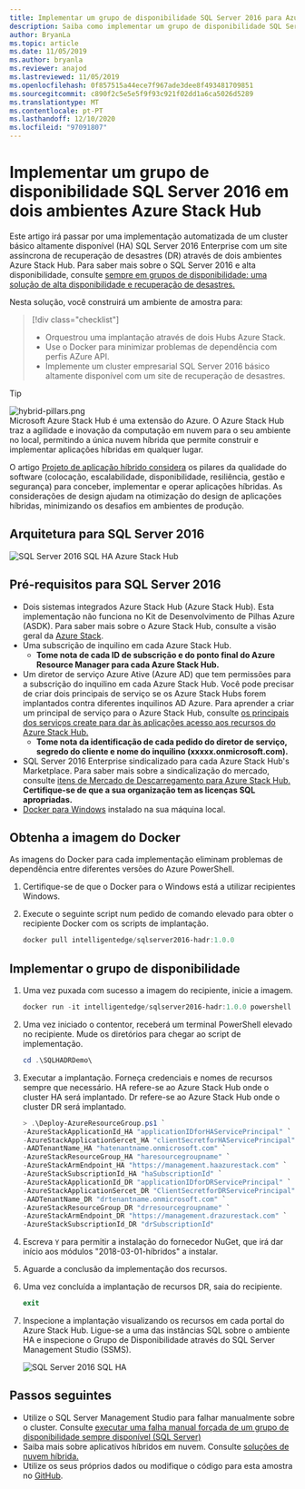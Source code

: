 ```yaml
---
title: Implementar um grupo de disponibilidade SQL Server 2016 para Azure e Azure Stack Hub
description: Saiba como implementar um grupo de disponibilidade SQL Server 2016 para O Azure e Azure Stack Hub.
author: BryanLa
ms.topic: article
ms.date: 11/05/2019
ms.author: bryanla
ms.reviewer: anajod
ms.lastreviewed: 11/05/2019
ms.openlocfilehash: 0f857515a44ece7f967ade3dee8f493481709851
ms.sourcegitcommit: c890f2c5e5e5f9f93c921f02dd1a6ca5026d5289
ms.translationtype: MT
ms.contentlocale: pt-PT
ms.lasthandoff: 12/10/2020
ms.locfileid: "97091807"
---
```

# <a name="deploy-a-sql-server-2016-availability-group-across-two-azure-stack-hub-environments"></a>Implementar um grupo de disponibilidade SQL Server 2016 em dois ambientes Azure Stack Hub

Este artigo irá passar por uma implementação automatizada de um cluster básico altamente disponível (HA) SQL Server 2016 Enterprise com um site assíncrona de recuperação de desastres (DR) através de dois ambientes Azure Stack Hub. Para saber mais sobre o SQL Server 2016 e alta disponibilidade, consulte [sempre em grupos de disponibilidade: uma solução de alta disponibilidade e recuperação de desastres.](/sql/database-engine/availability-groups/windows/always-on-availability-groups-sql-server?view=sql-server-2016)

Nesta solução, você construirá um ambiente de amostra para:

> [!div class="checklist"]
> - Orquestrou uma implantação através de dois Hubs Azure Stack.
> - Use o Docker para minimizar problemas de dependência com perfis AZure API.
> - Implemente um cluster empresarial SQL Server 2016 básico altamente disponível com um site de recuperação de desastres.

> [!Tip]  
> ![hybrid-pillars.png](./media/solution-deployment-guide-cross-cloud-scaling/hybrid-pillars.png)  
> Microsoft Azure Stack Hub é uma extensão do Azure. O Azure Stack Hub traz a agilidade e inovação da computação em nuvem para o seu ambiente no local, permitindo a única nuvem híbrida que permite construir e implementar aplicações híbridas em qualquer lugar.  
> 
> O artigo [Projeto de aplicação híbrido considera](overview-app-design-considerations.md) os pilares da qualidade do software (colocação, escalabilidade, disponibilidade, resiliência, gestão e segurança) para conceber, implementar e operar aplicações híbridas. As considerações de design ajudam na otimização do design de aplicações híbridas, minimizando os desafios em ambientes de produção.

## <a name="architecture-for-sql-server-2016"></a>Arquitetura para SQL Server 2016

![SQL Server 2016 SQL HA Azure Stack Hub](media/solution-deployment-guide-sql-ha/image1.png)

## <a name="prerequisites-for-sql-server-2016"></a>Pré-requisitos para SQL Server 2016

- Dois sistemas integrados Azure Stack Hub (Azure Stack Hub). Esta implementação não funciona no Kit de Desenvolvimento de Pilhas Azure (ASDK). Para saber mais sobre o Azure Stack Hub, consulte a visão geral da [Azure Stack](https://azure.microsoft.com/overview/azure-stack/).
- Uma subscrição de inquilino em cada Azure Stack Hub.
  - **Tome nota de cada ID de subscrição e do ponto final do Azure Resource Manager para cada Azure Stack Hub.**
- Um diretor de serviço Azure Ative (Azure AD) que tem permissões para a subscrição do inquilino em cada Azure Stack Hub. Você pode precisar de criar dois principais de serviço se os Azure Stack Hubs forem implantados contra diferentes inquilinos AD Azure. Para aprender a criar um principal de serviço para o Azure Stack Hub, consulte [os principais dos serviços create para dar às aplicações acesso aos recursos do Azure Stack Hub.](/azure-stack/user/azure-stack-create-service-principals)
  - **Tome nota da identificação de cada pedido do diretor de serviço, segredo do cliente e nome do inquilino (xxxxx.onmicrosoft.com).**
- SQL Server 2016 Enterprise sindicalizado para cada Azure Stack Hub's Marketplace. Para saber mais sobre a sindicalização do mercado, consulte [itens de Mercado de Descarregamento para Azure Stack Hub.](/azure-stack/operator/azure-stack-download-azure-marketplace-item)
    **Certifique-se de que a sua organização tem as licenças SQL apropriadas.**
- [Docker para Windows](https://docs.docker.com/docker-for-windows/) instalado na sua máquina local.

## <a name="get-the-docker-image"></a>Obtenha a imagem do Docker

As imagens do Docker para cada implementação eliminam problemas de dependência entre diferentes versões do Azure PowerShell.

1. Certifique-se de que o Docker para o Windows está a utilizar recipientes Windows.
2. Execute o seguinte script num pedido de comando elevado para obter o recipiente Docker com os scripts de implantação.

    ```powershell  
    docker pull intelligentedge/sqlserver2016-hadr:1.0.0
    ```

## <a name="deploy-the-availability-group"></a>Implementar o grupo de disponibilidade

1. Uma vez puxada com sucesso a imagem do recipiente, inicie a imagem.

      ```powershell  
      docker run -it intelligentedge/sqlserver2016-hadr:1.0.0 powershell
      ```

2. Uma vez iniciado o contentor, receberá um terminal PowerShell elevado no recipiente. Mude os diretórios para chegar ao script de implementação.

      ```powershell  
      cd .\SQLHADRDemo\
      ```

3. Executar a implantação. Forneça credenciais e nomes de recursos sempre que necessário. HA refere-se ao Azure Stack Hub onde o cluster HA será implantado. Dr refere-se ao Azure Stack Hub onde o cluster DR será implantado.

      ```powershell
      > .\Deploy-AzureResourceGroup.ps1 `
      -AzureStackApplicationId_HA "applicationIDforHAServicePrincipal" `
      -AzureStackApplicationSercet_HA "clientSecretforHAServicePrincipal" `
      -AADTenantName_HA "hatenantname.onmicrosoft.com" `
      -AzureStackResourceGroup_HA "haresourcegroupname" `
      -AzureStackArmEndpoint_HA "https://management.haazurestack.com" `
      -AzureStackSubscriptionId_HA "haSubscriptionId" `
      -AzureStackApplicationId_DR "applicationIDforDRServicePrincipal" `
      -AzureStackApplicationSercet_DR "ClientSecretforDRServicePrincipal" `
      -AADTenantName_DR "drtenantname.onmicrosoft.com" `
      -AzureStackResourceGroup_DR "drresourcegroupname" `
      -AzureStackArmEndpoint_DR "https://management.drazurestack.com" `
      -AzureStackSubscriptionId_DR "drSubscriptionId"
      ```

4. Escreva `Y` para permitir a instalação do fornecedor NuGet, que irá dar início aos módulos "2018-03-01-híbridos" a instalar.

5. Aguarde a conclusão da implementação dos recursos.

6. Uma vez concluída a implantação de recursos DR, saia do recipiente.

      ```powershell
      exit
      ```

7. Inspecione a implantação visualizando os recursos em cada portal do Azure Stack Hub. Ligue-se a uma das instâncias SQL sobre o ambiente HA e inspecione o Grupo de Disponibilidade através do SQL Server Management Studio (SSMS).

    ![SQL Server 2016 SQL HA](media/solution-deployment-guide-sql-ha/image2.png)

## <a name="next-steps"></a>Passos seguintes

- Utilize o SQL Server Management Studio para falhar manualmente sobre o cluster. Consulte [executar uma falha manual forçada de um grupo de disponibilidade sempre disponível (SQL Server)](/sql/database-engine/availability-groups/windows/perform-a-forced-manual-failover-of-an-availability-group-sql-server?view=sql-server-2017)
- Saiba mais sobre aplicativos híbridos em nuvem. Consulte [soluções de nuvem híbrida.](/azure-stack/user/)
- Utilize os seus próprios dados ou modifique o código para esta amostra no [GitHub](https://github.com/Azure-Samples/azure-intelligent-edge-patterns).
